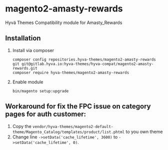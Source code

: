 
# magento2-amasty-rewards
Hyvä Themes Compatibility module for Amasty_Rewards
 
## Installation
  
1. Install via composer
    ```
    composer config repositories.hyva-themes/magento2-amasty-rewards git git@gitlab.hyva.io:hyva-themes/hyva-compat/magento2-amasty-rewards.git
    composer require hyva-themes/magento2-amasty-rewards
    ```
2. Enable module
    ```
    bin/magento setup:upgrade
    ```
   
## Workaround for fix the FPC issue on category pages for auth customer:

1. Copy the `vendor/hyva-themes/magento2-default-theme/Magento_Catalog/templates/product/list.phtml` to you own theme
2. Change line `->setData('cache_lifetime', 3600)` to `->setData('cache_lifetime', 0)`.

